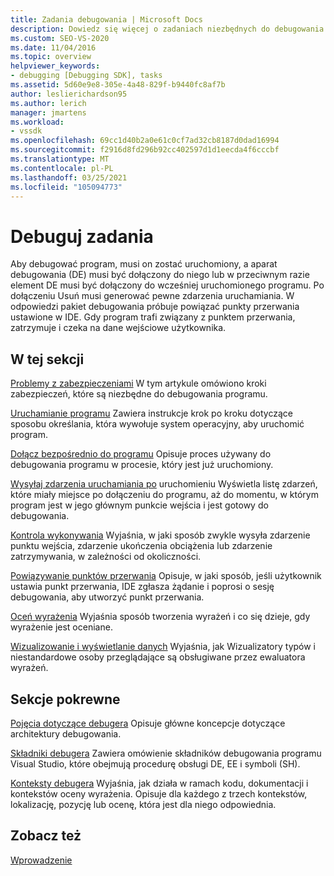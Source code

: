 ```yaml
---
title: Zadania debugowania | Microsoft Docs
description: Dowiedz się więcej o zadaniach niezbędnych do debugowania programu, takich jak dołączanie go do aparatu debugowania, generowanie zdarzeń uruchamiania i naciśnięcie punktów przerwania.
ms.custom: SEO-VS-2020
ms.date: 11/04/2016
ms.topic: overview
helpviewer_keywords:
- debugging [Debugging SDK], tasks
ms.assetid: 5d60e9e8-305e-4a48-829f-b9440fc8af7b
author: leslierichardson95
ms.author: lerich
manager: jmartens
ms.workload:
- vssdk
ms.openlocfilehash: 69cc1d40b2a0e61c0cf7ad32cb8187d0dad16994
ms.sourcegitcommit: f2916d8fd296b92cc402597d1d1eecda4f6cccbf
ms.translationtype: MT
ms.contentlocale: pl-PL
ms.lasthandoff: 03/25/2021
ms.locfileid: "105094773"
---
```

# <a name="debug-tasks"></a>Debuguj zadania
Aby debugować program, musi on zostać uruchomiony, a aparat debugowania (DE) musi być dołączony do niego lub w przeciwnym razie element DE musi być dołączony do wcześniej uruchomionego programu. Po dołączeniu Usuń musi generować pewne zdarzenia uruchamiania. W odpowiedzi pakiet debugowania próbuje powiązać punkty przerwania ustawione w IDE. Gdy program trafi związany z punktem przerwania, zatrzymuje i czeka na dane wejściowe użytkownika.

## <a name="in-this-section"></a>W tej sekcji
 [Problemy z zabezpieczeniami](../../extensibility/debugger/security-issues.md) W tym artykule omówiono kroki zabezpieczeń, które są niezbędne do debugowania programu.

 [Uruchamianie programu](../../extensibility/debugger/launching-a-program.md) Zawiera instrukcje krok po kroku dotyczące sposobu określania, która wywołuje system operacyjny, aby uruchomić program.

 [Dołącz bezpośrednio do programu](../../extensibility/debugger/attaching-directly-to-a-program.md) Opisuje proces używany do debugowania programu w procesie, który jest już uruchomiony.

 [Wysyłaj zdarzenia uruchamiania po](../../extensibility/debugger/sending-startup-events-after-a-launch.md) uruchomieniu Wyświetla listę zdarzeń, które miały miejsce po dołączeniu do programu, aż do momentu, w którym program jest w jego głównym punkcie wejścia i jest gotowy do debugowania.

 [Kontrola wykonywania](../../extensibility/debugger/control-of-execution.md) Wyjaśnia, w jaki sposób zwykle wysyła zdarzenie punktu wejścia, zdarzenie ukończenia obciążenia lub zdarzenie zatrzymywania, w zależności od okoliczności.

 [Powiązywanie punktów przerwania](../../extensibility/debugger/binding-breakpoints.md) Opisuje, w jaki sposób, jeśli użytkownik ustawia punkt przerwania, IDE zgłasza żądanie i poprosi o sesję debugowania, aby utworzyć punkt przerwania.

 [Oceń wyrażenia](../../extensibility/debugger/evaluating-expressions.md) Wyjaśnia sposób tworzenia wyrażeń i co się dzieje, gdy wyrażenie jest oceniane.

 [Wizualizowanie i wyświetlanie danych](../../extensibility/debugger/visualizing-and-viewing-data.md) Wyjaśnia, jak Wizualizatory typów i niestandardowe osoby przeglądające są obsługiwane przez ewaluatora wyrażeń.

## <a name="related-sections"></a>Sekcje pokrewne
 [Pojęcia dotyczące debugera](../../extensibility/debugger/debugger-concepts.md) Opisuje główne koncepcje dotyczące architektury debugowania.

 [Składniki debugera](../../extensibility/debugger/debugger-components.md) Zawiera omówienie składników debugowania programu Visual Studio, które obejmują procedurę obsługi DE, EE i symboli (SH).

 [Konteksty debugera](../../extensibility/debugger/debugger-contexts.md) Wyjaśnia, jak działa w ramach kodu, dokumentacji i kontekstów oceny wyrażenia. Opisuje dla każdego z trzech kontekstów, lokalizację, pozycję lub ocenę, która jest dla niego odpowiednia.

## <a name="see-also"></a>Zobacz też
 [Wprowadzenie](../../extensibility/debugger/getting-started-with-debugger-extensibility.md)
